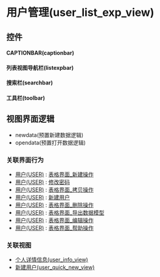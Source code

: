 # 用户管理(user_list_exp_view)  <!-- {docsify-ignore-all} -->



## 控件
#### CAPTIONBAR(captionbar)
#### 列表视图导航栏(listexpbar)
#### 搜索栏(searchbar)
#### 工具栏(toolbar)

## 视图界面逻辑
  * newdata(预置新建数据逻辑)
  * opendata(预置打开数据逻辑)


### 关联界面行为
  * [用户(USER)](module/crm/user) : [表格界面_新建操作](module/crm/user#界面行为)
  * [用户(USER)](module/crm/user) : [修改密码](module/crm/user#界面行为)
  * [用户(USER)](module/crm/user) : [表格界面_拷贝操作](module/crm/user#界面行为)
  * [用户(USER)](module/crm/user) : [新建用户](module/crm/user#界面行为)
  * [用户(USER)](module/crm/user) : [表格界面_删除操作](module/crm/user#界面行为)
  * [用户(USER)](module/crm/user) : [表格界面_导出数据模型](module/crm/user#界面行为)
  * [用户(USER)](module/crm/user) : [表格界面_编辑操作](module/crm/user#界面行为)
  * [用户(USER)](module/crm/user) : [表格界面_帮助操作](module/crm/user#界面行为)

### 关联视图
  * [个人详情信息(user_info_view)](app/view/user_info_view)
  * [新建用户(user_quick_new_view)](app/view/user_quick_new_view)

<script>
 const { createApp } = Vue
  createApp({
    data() {
      return {

      }
    }
  }).use(ElementPlus).mount('#app')
</script>